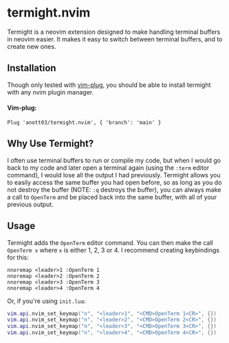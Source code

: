 # termight.nvim
Termight is a neovim extension designed to make handling terminal buffers in neovim easier. It makes it easy to switch between terminal buffers, and to create new ones.
## Installation
Though only tested with [vim-plug](https://github.com/junegunn/vim-plug), you should be able to install termight with any nvim plugin manager.
#### Vim-plug:
````vim
Plug 'anott03/termight.nvim', { 'branch': 'main' }
````
## Why Use Termight?
I often use terminal buffers to run or compile my code, but when I would go back to my code and later open a terminal again (using the `:term` editor command), I would lose all the output I had previously. Termight allows you to easily access the same buffer you had open before, so as long as you do not destroy the buffer (NOTE: `:q` destroys the buffer), you can always make a call to `OpenTerm` and be placed back into the same buffer, with all of your previous output.
## Usage
Termight adds the `OpenTerm` editor command. You can then make the call `OpenTerm x` where `x` is either 1, 2, 3 or 4. I recommend creating keybindings for this:
````vim
nnoremap <leader>1 :OpenTerm 1
nnoremap <leader>2 :OpenTerm 2
nnoremap <leader>3 :OpenTerm 3
nnoremap <leader>4 :OpenTerm 4
````
Or, if you're using `init.lua`:
````lua
vim.api.nvim_set_keymap("n", "<leader>1", "<CMD>OpenTerm 1<CR>", {})
vim.api.nvim_set_keymap("n", "<leader>2", "<CMD>OpenTerm 2<CR>", {})
vim.api.nvim_set_keymap("n", "<leader>3", "<CMD>OpenTerm 3<CR>", {})
vim.api.nvim_set_keymap("n", "<leader>4", "<CMD>OpenTerm 4<CR>", {})
````
